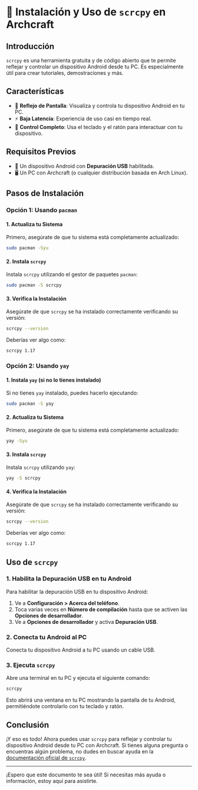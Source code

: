 
# 📲 Instalación y Uso de `scrcpy` en Archcraft

## Introducción

`scrcpy` es una herramienta gratuita y de código abierto que te permite reflejar y controlar un dispositivo Android desde tu PC. Es especialmente útil para crear tutoriales, demostraciones y más.

## Características

- 🎥 **Reflejo de Pantalla**: Visualiza y controla tu dispositivo Android en tu PC.
- ⚡ **Baja Latencia**: Experiencia de uso casi en tiempo real.
- 🔄 **Control Completo**: Usa el teclado y el ratón para interactuar con tu dispositivo.

## Requisitos Previos

- 📱 Un dispositivo Android con **Depuración USB** habilitada.
- 🖥️ Un PC con Archcraft (o cualquier distribución basada en Arch Linux).

## Pasos de Instalación

### Opción 1: Usando `pacman`

#### 1. Actualiza tu Sistema

Primero, asegúrate de que tu sistema está completamente actualizado:

```sh
sudo pacman -Syu
```

#### 2. Instala `scrcpy`

Instala `scrcpy` utilizando el gestor de paquetes `pacman`:

```sh
sudo pacman -S scrcpy
```

#### 3. Verifica la Instalación

Asegúrate de que `scrcpy` se ha instalado correctamente verificando su versión:

```sh
scrcpy --version
```

Deberías ver algo como:

```sh
scrcpy 1.17
```

### Opción 2: Usando `yay`

#### 1. Instala `yay` (si no lo tienes instalado)

Si no tienes `yay` instalado, puedes hacerlo ejecutando:

```sh
sudo pacman -S yay
```

#### 2. Actualiza tu Sistema

Primero, asegúrate de que tu sistema está completamente actualizado:

```sh
yay -Syu
```

#### 3. Instala `scrcpy`

Instala `scrcpy` utilizando `yay`:

```sh
yay -S scrcpy
```

#### 4. Verifica la Instalación

Asegúrate de que `scrcpy` se ha instalado correctamente verificando su versión:

```sh
scrcpy --version
```

Deberías ver algo como:

```sh
scrcpy 1.17
```

## Uso de `scrcpy`

### 1. Habilita la Depuración USB en tu Android

Para habilitar la depuración USB en tu dispositivo Android:

1. Ve a **Configuración > Acerca del teléfono**.
2. Toca varias veces en **Número de compilación** hasta que se activen las **Opciones de desarrollador**.
3. Ve a **Opciones de desarrollador** y activa **Depuración USB**.

### 2. Conecta tu Android al PC

Conecta tu dispositivo Android a tu PC usando un cable USB.

### 3. Ejecuta `scrcpy`

Abre una terminal en tu PC y ejecuta el siguiente comando:

```sh
scrcpy
```

Esto abrirá una ventana en tu PC mostrando la pantalla de tu Android, permitiéndote controlarlo con tu teclado y ratón.

## Conclusión

¡Y eso es todo! Ahora puedes usar `scrcpy` para reflejar y controlar tu dispositivo Android desde tu PC con Archcraft. Si tienes alguna pregunta o encuentras algún problema, no dudes en buscar ayuda en la [documentación oficial de `scrcpy`](https://github.com/Genymobile/scrcpy).

---

¡Espero que este documento te sea útil! Si necesitas más ayuda o información, estoy aquí para asistirte.
